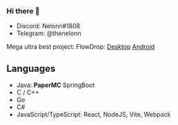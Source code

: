 ### Hi there 👋

- Discord: Nelonn#1808
- Telegram: @thenelonn

Mega ultra best project: FlowDrop: [Desktop](https://github.com/noseam-env/flowdrop-qt) [Android](https://github.com/noseam-env/flowdrop-android)

## Languages

- Java: **PaperMC** SpringBoot
- C / C++
- Go
- C#
- JavaScript/TypeScript: React, NodeJS, Vite, Webpack
